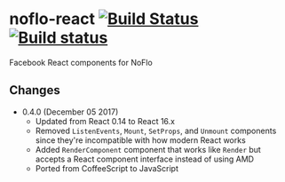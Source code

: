 # noflo-react [![Build Status](https://secure.travis-ci.org/noflo/noflo-react.png?branch=master)](http://travis-ci.org/noflo/noflo-react) [![Build status](https://ci.appveyor.com/api/projects/status/6hb0wbf2j7jcri9b)](https://ci.appveyor.com/project/bergie/noflo-react)

Facebook React components for NoFlo

## Changes

* 0.4.0 (December 05 2017)
  - Updated from React 0.14 to React 16.x
  - Removed `ListenEvents`, `Mount`, `SetProps`, and `Unmount` components since they're incompatible with how modern React works
  - Added `RenderComponent` component that works like `Render` but accepts a React component interface instead of using AMD
  - Ported from CoffeeScript to JavaScript
